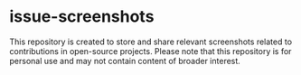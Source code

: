 # issue-screenshots
This repository is created to store and share relevant screenshots related to contributions in open-source projects. Please note that this repository is for personal use and may not contain content of broader interest.
